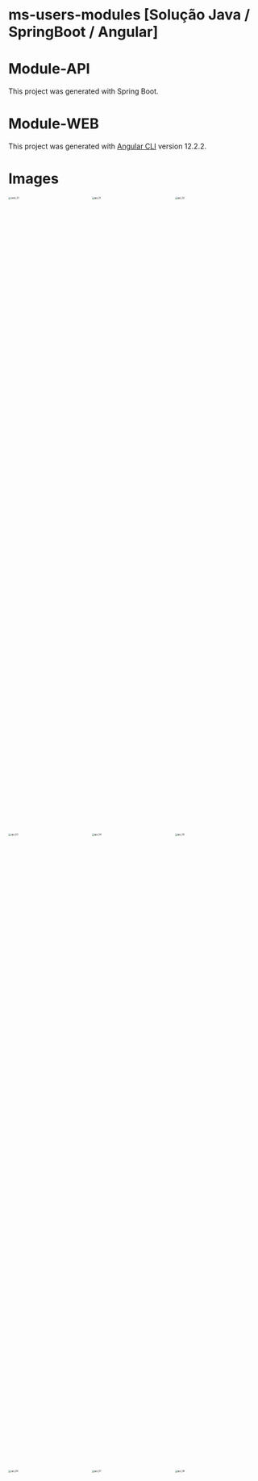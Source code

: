 # ms-users-modules [Solução Java / SpringBoot / Angular]

# Module-API

This project was generated with Spring Boot.

# Module-WEB

This project was generated with [Angular CLI](https://github.com/angular/angular-cli) version 12.2.2.

# Images

<p float="center">
  <img src="/images/web_01" width="32%" alt="web_01" style="zoom: 32%;"/>
  <img src="/images/api_01" width="32%" alt="api_01" style="zoom: 32%;"/>
  <img src="/images/api_02" width="32%" alt="api_02" style="zoom: 32%;"/>
</p>

<p float="center">
  <img src="/images/api_03" width="32%" alt="api_03" style="zoom: 32%;"/>
  <img src="/images/api_04" width="32%" alt="api_04" style="zoom: 32%;"/>
  <img src="/images/api_05" width="32%" alt="api_05" style="zoom: 32%;"/>
</p>

<p float="center">
  <img src="./images/api_06" width="32%" alt="api_06" style="zoom: 32%;"/>
  <img src="./images/api_07" width="32%" alt="api_07" style="zoom: 32%;"/>
  <img src="./images/api_08" width="32%" alt="api_08" style="zoom: 32%;"/>
</p>
